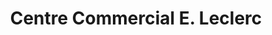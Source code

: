 ---
title: "Centre Commercial E. Leclerc"
url: /breteuil/centre-commercial-e-leclerc/
shop: supermarché
---